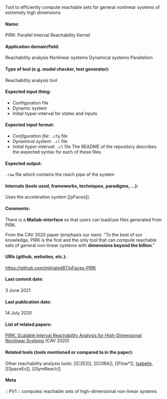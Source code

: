 Tool to efficiently compute reachable sets for general nonlinear systems of extremely high dimensions

#### Name:
PIRK: Parallel Interval Reachability Kernel

#### Application domain/field:
Reachability analysis
Nonlinear systems
Dynamical systems
Parallelism

#### Type of tool (e.g. model checker, test generator):
Reachability analysis tool

#### Expected input thing:
- Configuration file
- Dynamic system
- Initial hyper-interval for states and inputs

#### Expected input format:
- *Configuration file*: `.cfg` file
- *Dynamical system*: `.cl` file
- *Initial hyper-interval*: `.cl` file
The README of the repository describes the expected syntax for each of these files.

#### Expected output:
`.raw` file which contains the reach pipe of the system

#### Internals (tools used, frameworks, techniques, paradigms, ...):
Uses the acceleration system [[pFaces]].

#### Comments:
There is a **Matlab-interface** so that users can load/use files generated from PIRK.

From the CAV 2020 paper (emphasis our own): "To the best of our knowledge, PIRK is the first and the only tool that can compute reachable sets of general non-linear systems with **dimensions beyond the billion**."

#### URIs (github, websites, etc.):
https://github.com/mkhaled87/pFaces-PIRK

#### Last commit date:
3 June 2021

#### Last publication date:
14 July 2020

#### List of related papers:
[PIRK: Scalable Interval Reachability Analysis for High-Dimensional Nonlinear Systems](https://doi.org/10.1007/978-3-030-53288-8_27) (CAV 2020)

#### Related tools (tools mentioned or compared to in the paper):
Other reachability analysis tools: [[C2E2]], [[CORA]], [[Flow\*]], [Isabelle](Provers/Isabelle-HOL.md), [[SpaceEx]], [[SymReach]].

#### Meta
:: PV1 :: computes reachable sets of high-dimensional non-linear systems